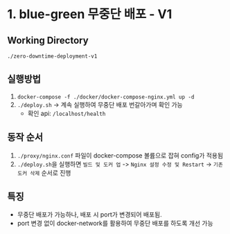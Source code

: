 # 1. blue-green 무중단 배포 - V1

## Working Directory
`./zero-downtime-deployment-v1`

## 실행방법 
1. `docker-compose -f ./docker/docker-compose-nginx.yml up -d`
2. `./deploy.sh` -> 계속 실행하여 무중단 배포 번갈아가며 확인 가능
    - 확인 api: `/localhost/health`

## 동작 순서
1. `./proxy/nginx.conf` 파일이 docker-compose 볼륨으로 잡혀 config가 적용됨
2. `./deploy.sh`을 실행하면 `빌드 및 도커 업` -> `Nginx 설정 수정 및 Restart` -> `기존 도커 삭제` 순서로 진행

## 특징
- 무중단 배포가 가능하나, 배포 시 port가 변경되어 배포됨.
- port 변경 없이 docker-network를 활용하여 무중단 배포를 하도록 개선 가능
